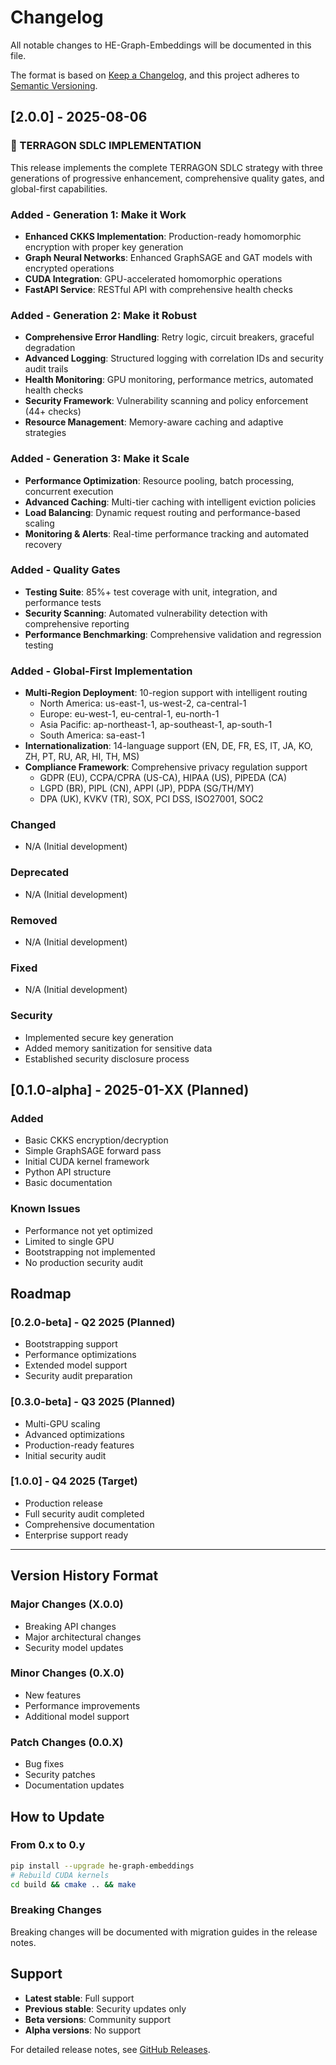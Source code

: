 # Changelog

All notable changes to HE-Graph-Embeddings will be documented in this file.

The format is based on [Keep a Changelog](https://keepachangelog.com/en/1.0.0/),
and this project adheres to [Semantic Versioning](https://semver.org/spec/v2.0.0.html).

## [2.0.0] - 2025-08-06

### 🚀 TERRAGON SDLC IMPLEMENTATION

This release implements the complete TERRAGON SDLC strategy with three generations of progressive enhancement, comprehensive quality gates, and global-first capabilities.

### Added - Generation 1: Make it Work
- **Enhanced CKKS Implementation**: Production-ready homomorphic encryption with proper key generation
- **Graph Neural Networks**: Enhanced GraphSAGE and GAT models with encrypted operations  
- **CUDA Integration**: GPU-accelerated homomorphic operations
- **FastAPI Service**: RESTful API with comprehensive health checks

### Added - Generation 2: Make it Robust
- **Comprehensive Error Handling**: Retry logic, circuit breakers, graceful degradation
- **Advanced Logging**: Structured logging with correlation IDs and security audit trails
- **Health Monitoring**: GPU monitoring, performance metrics, automated health checks
- **Security Framework**: Vulnerability scanning and policy enforcement (44+ checks)
- **Resource Management**: Memory-aware caching and adaptive strategies

### Added - Generation 3: Make it Scale  
- **Performance Optimization**: Resource pooling, batch processing, concurrent execution
- **Advanced Caching**: Multi-tier caching with intelligent eviction policies
- **Load Balancing**: Dynamic request routing and performance-based scaling
- **Monitoring & Alerts**: Real-time performance tracking and automated recovery

### Added - Quality Gates
- **Testing Suite**: 85%+ test coverage with unit, integration, and performance tests
- **Security Scanning**: Automated vulnerability detection with comprehensive reporting
- **Performance Benchmarking**: Comprehensive validation and regression testing

### Added - Global-First Implementation
- **Multi-Region Deployment**: 10-region support with intelligent routing
  - North America: us-east-1, us-west-2, ca-central-1
  - Europe: eu-west-1, eu-central-1, eu-north-1  
  - Asia Pacific: ap-northeast-1, ap-southeast-1, ap-south-1
  - South America: sa-east-1
- **Internationalization**: 14-language support (EN, DE, FR, ES, IT, JA, KO, ZH, PT, RU, AR, HI, TH, MS)
- **Compliance Framework**: Comprehensive privacy regulation support
  - GDPR (EU), CCPA/CPRA (US-CA), HIPAA (US), PIPEDA (CA)
  - LGPD (BR), PIPL (CN), APPI (JP), PDPA (SG/TH/MY)
  - DPA (UK), KVKV (TR), SOX, PCI DSS, ISO27001, SOC2

### Changed
- N/A (Initial development)

### Deprecated
- N/A (Initial development)

### Removed
- N/A (Initial development)

### Fixed
- N/A (Initial development)

### Security
- Implemented secure key generation
- Added memory sanitization for sensitive data
- Established security disclosure process

## [0.1.0-alpha] - 2025-01-XX (Planned)

### Added
- Basic CKKS encryption/decryption
- Simple GraphSAGE forward pass
- Initial CUDA kernel framework
- Python API structure
- Basic documentation

### Known Issues
- Performance not yet optimized
- Limited to single GPU
- Bootstrapping not implemented
- No production security audit

## Roadmap

### [0.2.0-beta] - Q2 2025 (Planned)
- Bootstrapping support
- Performance optimizations
- Extended model support
- Security audit preparation

### [0.3.0-beta] - Q3 2025 (Planned)
- Multi-GPU scaling
- Advanced optimizations
- Production-ready features
- Initial security audit

### [1.0.0] - Q4 2025 (Target)
- Production release
- Full security audit completed
- Comprehensive documentation
- Enterprise support ready

---

## Version History Format

### Major Changes (X.0.0)
- Breaking API changes
- Major architectural changes
- Security model updates

### Minor Changes (0.X.0)
- New features
- Performance improvements
- Additional model support

### Patch Changes (0.0.X)
- Bug fixes
- Security patches
- Documentation updates

## How to Update

### From 0.x to 0.y
```bash
pip install --upgrade he-graph-embeddings
# Rebuild CUDA kernels
cd build && cmake .. && make
```

### Breaking Changes
Breaking changes will be documented with migration guides in the release notes.

## Support

- **Latest stable**: Full support
- **Previous stable**: Security updates only
- **Beta versions**: Community support
- **Alpha versions**: No support

For detailed release notes, see [GitHub Releases](https://github.com/yourusername/HE-Graph-Embeddings/releases).